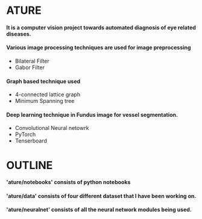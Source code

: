 # ATURE
#### It is a computer vision project towards automated diagnosis of eye related diseases.
#### Various image processing techniques are used for image preprocessing
- Bilateral Filter
- Gabor Filter
#### Graph based technique used
  - 4-connected lattice graph
  - Minimum Spanning tree
#### Deep learning technique in Fundus image for vessel segmentation.
- Convolutional Neural netowrk
- PyTorch
- Tenserboard

# OUTLINE
#### 'ature/notebooks' consists of python notebooks
#### 'ature/data' consists of four different dataset that I have been working on.
#### 'ature/neuralnet' consists of all the neural network modules being used.

 
